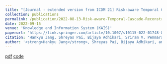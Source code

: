 ```yaml
---
title: "[Journal - extended version from ICDM 21] Risk-aware Temporal Cascade Reconstruction to Detect Asymptomatic Cases"
collection: publications
permalink: /publication/2022-08-13-Risk-aware-Temporal-Cascade-Reconstruction-to-Detect-Asymptomatic-Cases
date: 2022-09-15
venue: 'Knowledge and Information System (KAIS)'
paperurl: 'https://link.springer.com/article/10.1007/s10115-022-01748-8'
citation: 'Hankyu Jang, Shreyas Pai, Bijaya Adhikari, Sriram V. Pemmaraju. 2022. &quot;Risk-aware Temporal Cascade Reconstruction to Detect Asymptomatic Cases&quot; <i>KAIS</i>' 
author: '<strong>Hankyu Jang</strong>, Shreyas Pai, Bijaya Adhikari, and Sriram V. Pemmaraju'
---
```


[pdf](http://HankyuJang.github.io/files/paper/KAIS22_asymptomatic_case_detection_PCST.pdf)
[code](https://github.com/HankyuJang/directed-PCST-asymptomatic-detection)
